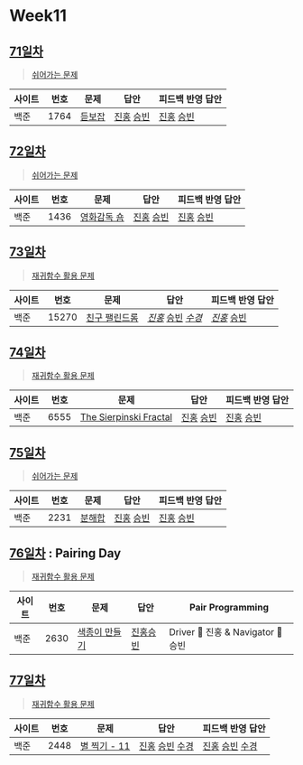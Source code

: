 # Week11

## [71일차](Day71)

> [쉬어가는 문제](https://www.acmicpc.net/group/workbook/view/9797/31277)

| 사이트 | 번호 | 문제                                           | 답안                                                          | 피드백 반영 답안                                                 |
| ------ | ---- | ---------------------------------------------- | ------------------------------------------------------------- | ---------------------------------------------------------------- |
| 백준   | 1764 | [듣보잡](https://www.acmicpc.net/problem/1764) | [진홍](Day71/boj1764_kjh.java) [승빈](Day71/boj1764_wsb.java) | [진홍](Day71/boj1764_kjh_fb.java) [승빈](Day71/boj1764_wsb.java) |

## [72일차](Day72)

> [쉬어가는 문제](https://www.acmicpc.net/group/workbook/view/9797/31334)

| 사이트 | 번호 | 문제                                                | 답안                                                          | 피드백 반영 답안                                              |
| ------ | ---- | --------------------------------------------------- | ------------------------------------------------------------- | ------------------------------------------------------------- |
| 백준   | 1436 | [영화감독 숌](https://www.acmicpc.net/problem/1436) | [진홍](Day72/boj1436_kjh.java) [승빈](Day72/boj1436_wsb.java) | [진홍](Day72/boj1436_kjh.java) [승빈](Day72/boj1436_wsb.java) |

## [73일차](Day73)

> [재귀함수 활용 문제](https://www.acmicpc.net/group/workbook/view/9797/31362)

| 사이트 | 번호  | 문제                                                   | 답안                                                                                                                                                           | 피드백 반영 답안                                                     |
| ------ | ----- | ------------------------------------------------------ | -------------------------------------------------------------------------------------------------------------------------------------------------------------- | -------------------------------------------------------------------- |
| 백준   | 15270 | [친구 팰린드롬](https://www.acmicpc.net/problem/15270) | _[진홍](Day73/boj15270_kjh.java)_ [승빈](Day73/boj15270_wsb.java) _[수경](https://github.com/sukyeongh/Algorithm/blob/master/2021_04/20210428/bj15270_hsk.js)_ | _[진홍](Day73/boj15270_kjh_fb.java)_ [승빈](Day73/boj15270_wsb.java) |

## [74일차](Day74)

> [재귀함수 활용 문제](https://www.acmicpc.net/group/workbook/view/9797/31439)

| 사이트 | 번호 | 문제                                                           | 답안                                                          | 피드백 반영 답안                                              |
| ------ | ---- | -------------------------------------------------------------- | ------------------------------------------------------------- | ------------------------------------------------------------- |
| 백준   | 6555 | [The Sierpinski Fractal](https://www.acmicpc.net/problem/6555) | [진홍](Day74/boj6555_kjh.java) [승빈](Day74/boj6555_wsb.java) | [진홍](Day74/boj6555_kjh.java) [승빈](Day74/boj6555_wsb.java) |

## [75일차](Day75)

> [쉬어가는 문제](https://www.acmicpc.net/group/workbook/view/9797/31452)

| 사이트 | 번호 | 문제                                           | 답안                                                          | 피드백 반영 답안                                                 |
| ------ | ---- | ---------------------------------------------- | ------------------------------------------------------------- | ---------------------------------------------------------------- |
| 백준   | 2231 | [분해합](https://www.acmicpc.net/problem/2231) | [진홍](Day75/boj2231_kjh.java) [승빈](Day75/boj2231_wsb.java) | [진홍](Day75/boj2231_kjh_fb.java) [승빈](Day75/boj2231_wsb.java) |

## [76일차](Day76) : Pairing Day

> [재귀함수 활용 문제](https://www.acmicpc.net/group/workbook/view/9797/31472)

| 사이트 | 번호 | 문제                                                  | 답안                                  | Pair Programming                   |
| ------ | ---- | ----------------------------------------------------- | ------------------------------------- | ---------------------------------- |
| 백준   | 2630 | [색종이 만들기](https://www.acmicpc.net/problem/2630) | [진홍승빈](Day76/boj2630_kjhwsb.java) | Driver 🚗 진홍 & Navigator 🧭 승빈 |

## [77일차](Day77)

> [재귀함수 활용 문제](https://www.acmicpc.net/group/workbook/view/9797/31503)

| 사이트 | 번호 | 문제                                                 | 답안                                                                                                                                                    | 피드백 반영 답안                                                                                                                                           |
| ------ | ---- | ---------------------------------------------------- | ------------------------------------------------------------------------------------------------------------------------------------------------------- | ---------------------------------------------------------------------------------------------------------------------------------------------------------- |
| 백준   | 2448 | [별 찍기 - 11](https://www.acmicpc.net/problem/2448) | [진홍](Day77/boj2448_kjh.java) [승빈](Day77/boj2448_wsb.java) [수경](https://github.com/sukyeongh/Algorithm/blob/master/2021_04/20210426/bj2448_hsk.js) | [진홍](Day77/boj2448_kjh.java) [승빈](Day77/boj2448_wsb.java) [수경](https://github.com/sukyeongh/Algorithm/blob/master/2021_04/20210426/bj2448_hsk_fb.js) |
